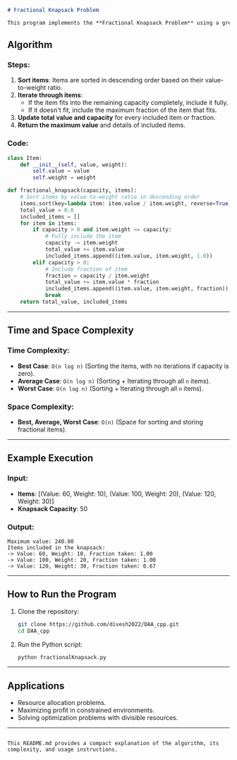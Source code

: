 

```markdown
# Fractional Knapsack Problem

This program implements the **Fractional Knapsack Problem** using a greedy algorithm. The goal is to maximize the total value of items that can be accommodated in a knapsack with a given capacity. Unlike the 0/1 Knapsack problem, items can be divided into fractions.

```

## Algorithm

### Steps:
1. **Sort items**: Items are sorted in descending order based on their value-to-weight ratio.
2. **Iterate through items**:
   - If the item fits into the remaining capacity completely, include it fully.
   - If it doesn't fit, include the maximum fraction of the item that fits.
3. **Update total value and capacity** for every included item or fraction.
4. **Return the maximum value** and details of included items.

### Code:
```python
class Item:
    def __init__(self, value, weight):
        self.value = value
        self.weight = weight

def fractional_knapsack(capacity, items):
    # Sort items by value-to-weight ratio in descending order
    items.sort(key=lambda item: item.value / item.weight, reverse=True)
    total_value = 0.0
    included_items = []
    for item in items:
        if capacity > 0 and item.weight <= capacity:
            # Fully include the item
            capacity -= item.weight
            total_value += item.value
            included_items.append((item.value, item.weight, 1.0))
        elif capacity > 0:
            # Include fraction of item
            fraction = capacity / item.weight
            total_value += item.value * fraction
            included_items.append((item.value, item.weight, fraction))
            break
    return total_value, included_items
```

---

## Time and Space Complexity

### Time Complexity:
- **Best Case**: `O(n log n)` (Sorting the items, with no iterations if capacity is zero).
- **Average Case**: `O(n log n)` (Sorting + Iterating through all `n` items).
- **Worst Case**: `O(n log n)` (Sorting + Iterating through all `n` items).

### Space Complexity:
- **Best, Average, Worst Case**: `O(n)` (Space for sorting and storing fractional items).

---

## Example Execution

### Input:
- **Items**: [(Value: 60, Weight: 10), (Value: 100, Weight: 20), (Value: 120, Weight: 30)]
- **Knapsack Capacity**: 50

### Output:
```
Maximum value: 240.00
Items included in the knapsack:
-> Value: 60, Weight: 10, Fraction taken: 1.00
-> Value: 100, Weight: 20, Fraction taken: 1.00
-> Value: 120, Weight: 30, Fraction taken: 0.67
```

---

## How to Run the Program
1. Clone the repository:
   ```bash
   git clone https://github.com/divesh2022/DAA_cpp.git
   cd DAA_cpp
   ```
2. Run the Python script:
   ```bash
   python fractionalKnapsack.py
   ```

---

## Applications
- Resource allocation problems.
- Maximizing profit in constrained environments.
- Solving optimization problems with divisible resources.

---
``` 

This README.md provides a compact explanation of the algorithm, its complexity, and usage instructions.
